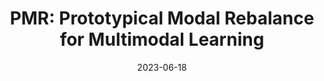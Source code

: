 ---
title: "PMR: Prototypical Modal Rebalance for Multimodal Learning"
authors:
- Yunfeng Fan
- Wenchao Xu
- Haozhao Wang
- Junxiao Wang
- Song Guo
date: "2023-06-18"
doi: ""


# Publication type.
# Legend: 0 = Uncategorized; 1 = Conference paper; 2 = Journal article;
# 3 = Preprint / Working Paper; 4 = Report; 5 = Book; 6 = Book section;
# 7 = Thesis; 8 = Patent
publication_types: ["1"]

# Publication name and optional abbreviated publication name.
publication: In IEEE/CVF Computer Vision and Pattern Recognition Conference (CVPR) (CCF-A)
#publication_short: In "*WWW* (CCF-A)"

# links:
# - name: Custom Link
#   url: http://example.org
url_pdf: https://openaccess.thecvf.com/content/CVPR2023/papers/Fan_PMR_Prototypical_Modal_Rebalance_for_Multimodal_Learning_CVPR_2023_paper.pdf
# url_code: '#'
# url_dataset: '#'
# url_poster: '#'
# url_project: ''
# url_slides: ''
# url_video: '#'

# Featured image
# To use, add an image named `featured.jpg/png` to your page's folder. 
# image:
#   caption: 'Image credit: [**Unsplash**](https://unsplash.com/photos/pLCdAaMFLTE)'
#   focal_point: ""
#   preview_only: false

# Associated Projects (optional).
#   Associate this publication with one or more of your projects.
#   Simply enter your project's folder or file name without extension.
#   E.g. `internal-project` references `content/project/internal-project/index.md`.
#   Otherwise, set `projects: []`.
projects: []
---